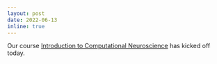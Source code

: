 ```yaml
---
layout: post
date: 2022-06-13
inline: true
---
```


Our course <a href='https://arabs-in-neuro.github.io/introcompneuro'>Introduction to Computational Neuroscience</a> has kicked off today.